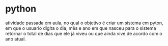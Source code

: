 # python
atividade passada em aula, no qual o objetivo é criar um sistema em pyton, em que o usuario digita o dia, mês e ano em que nasceu para o sistema retornar o total de dias que ele já viveu ou que ainda vive de acordo com o ano atual.
